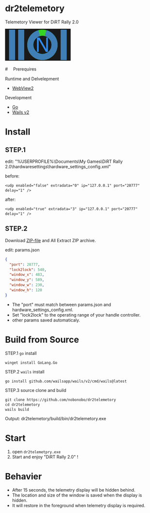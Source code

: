 # dr2telemetory

Telemetory Viewer for DiRT Rally 2.0

![](images/screenshot.png)

#　 Prerequires

Runtime and Delvelepment

- [WebView2](https://developer.microsoft.com/en-us/microsoft-edge/webview2/)

Development

- [Go](https://go.dev/)
- [Wails v2](https://wails.io/)

# Install

## STEP.1

edit: "%USERPROFILE%\Documents\My Games\DiRT Rally 2.0\hardwaresettings\hardware_settings_config.xml"

before:

```
<udp enabled="false" extradata="0" ip="127.0.0.1" port="20777" delay="1" />
```

after:

```
<udp enabled="true" extradata="3" ip="127.0.0.1" port="20777" delay="1" />
```

## STEP.2

Download [ZIP-file](https://github.com/nobonobo/dr2telemetory/releases/download/v1.0.0/dr2telemetory-win64-v1.0.0.zip) and All Extract ZIP archive.

edit: params.json

```json
{
  "port": 20777,
  "lock2lock": 540,
  "window_x": 483,
  "window_y": 589,
  "window_w": 230,
  "window_h": 120
}
```

- The "port" must match between params.json and hardware_settings_config.xml.
- Set "lock2lock" to the operating range of your handle controller.
- other params saved automaticaly.

# Build from Source

STEP.1 `go` install

```shell
winget install GoLang.Go
```

STEP.2 `wails` install

```shell
go install github.com/wailsapp/wails/v2/cmd/wails@latest
```

STEP.3 source clone and build

```shell
git clone https://github.com/nobonobo/dr2telemetory
cd dr2telemetory
wails build
```

Output: dr2telemetory/build/bin/dr2telemetory.exe

# Start

1. open `dr2telemetpry.exe`
2. Start and enjoy "DiRT Rally 2.0" !

# Behavier

- After 15 seconds, the telemetry display will be hidden behind.
- The location and size of the window is saved when the display is hidden.
- It will restore in the foreground when telemetry display is required.
